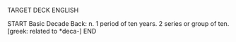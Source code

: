 TARGET DECK
ENGLISH

START
Basic
Decade
Back: n. 1 period of ten years. 2 series or group of ten. [greek: related to *deca-]
END

